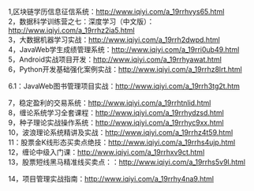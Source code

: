 1,区块链学历信息征信系统：http://www.iqiyi.com/a_19rrhvys65.html    
2，数据科学训练营之七：深度学习（中文版）：http://www.iqiyi.com/a_19rrhz2ia5.html    
3，大数据机器学习实战：http://www.iqiyi.com/a_19rrh2dwpd.html    
4，JavaWeb学生成绩管理系统：http://www.iqiyi.com/a_19rri0ub49.html    
5，Android实战项目开发：http://www.iqiyi.com/a_19rrhyawat.html    
6，Python开发基础强化案例实战：http://www.iqiyi.com/a_19rrhz8lrt.html    

6.1：JavaWeb图书管理项目实战：http://www.iqiyi.com/a_19rrh3tg2t.htm

7，稳定盈利的交易系统：http://www.iqiyi.com/a_19rrhtnlid.html    
8，缠论系统学习全套课程：http://www.iqiyi.com/a_19rrhydzsd.html    
9，种子理论实战操作系统：http://www.iqiyi.com/a_19rrhyc9xx.html    
10，波浪理论系统精讲及实战：http://www.iqiyi.com/a_19rrhz4t59.html    
11：股票金K线形态买卖点绝技：http://www.iqiyi.com/a_19rrhs4ujp.html    
12，缠论中级入门课：http://www.iqiyi.com/a_19rrhxv9ct.html    
13，股票短线黑马精准线买卖点：：http://www.iqiyi.com/a_19rrhs5v9l.html    

14，项目管理实战指南：http://www.iqiyi.com/a_19rrhy4na9.html
